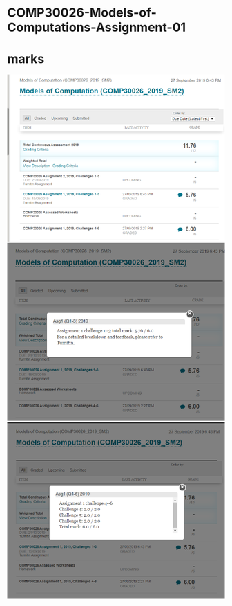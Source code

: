 # COMP30026-Models-of-Computations-Assignment-01

# marks
![](./mark/1.png)
![](./mark/3.png)
![](./mark/2.png)